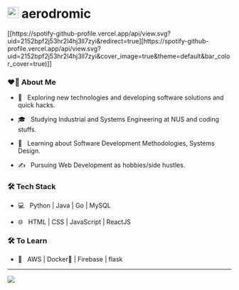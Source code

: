 <h1> <img src="https://media.giphy.com/media/dxn6fRlTIShoeBr69N/giphy.gif" width="25"> aerodromic </h1>
[[https://spotify-github-profile.vercel.app/api/view.svg?uid=2152bpf2j53hr2l4hj3ll7zyi&redirect=true][https://spotify-github-profile.vercel.app/api/view.svg?uid=2152bpf2j53hr2l4hj3ll7zyi&cover_image=true&theme=default&bar_color_cover=true)]]

<h3> ❤️‍🔥 About Me </h3>



- 🤔 &nbsp; Exploring new technologies and developing software solutions and quick hacks.

- 🎓 &nbsp; Studying Industrial and Systems Engineering at NUS and coding stuffs.

- 🌱 &nbsp; Learning about Software Development Methodologies, Systems Design.

- ✍️ &nbsp; Pursuing Web Development as hobbies/side hustles.



<h3>🛠 Tech Stack</h3>



- 💻 &nbsp; Python | Java | Go | MySQL

- 🌐 &nbsp; HTML | CSS | JavaScript | ReactJS

<!--

- 🛢 &nbsp; MySQL | MongoDB

- 🔧 &nbsp; Git | Markdown | Selenium | Tidyverse

- 🖥 &nbsp; Lightroom | Canva | Figma

-->



<h3>🛠 To Learn</h3>

- 🔧 &nbsp; AWS | Docker🐳 | Firebase | flask

<hr>
<img align='middle' src="https://i.pinimg.com/originals/e4/26/70/e426702edf874b181aced1e2fa5c6cde.gif">
